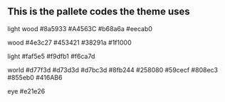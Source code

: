 ## This is the pallete codes the theme uses

light wood
#8a5933
#A4563C
#b68a6a
#eecab0

wood
#4e3c27
#453421
#38291a
#1f1000

light
#faf5e5
#f9dfb1
#f6ca7d

world
#d77f3d
#d73d3d
#d7bc3d
#8fb244
#258080
#59cecf
#808ec3
#855eb0
#416AB6

eye
#e21e26